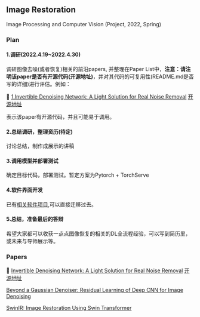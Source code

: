 Image Restoration
---
Image Processing and Computer Vision (Project, 2022, Spring)

### Plan
#### 1.调研(2022.4.19~2022.4.30)
调研图像去噪(或者恢复)相关的前沿papers,
并整理在Paper List中，**注意：请注明该paper是否有开源代码(开源地址)**，并对其代码的可复用性(README.md是否写的详细)进行评估。例如：

:star2: [1.Invertible Denoising Network: A Light Solution for Real Noise Removal](https://arxiv.org/abs/2104.10546)
[开源地址](https://github.com/Yang-Liu1082/InvDN)

表示该paper有开源代码，并且可能易于调用。

#### 2.总结调研，整理资历(待定)
讨论总结，制作成展示的讲稿

#### 3.调用模型并部署测试
确定目标代码，部署测试。暂定方案为Pytorch + TorchServe

#### 4.软件界面开发
已有[相关软件项目](http://rvm.qsclub.cn),可以直接迁移过去。

#### 5.总结，准备最后的答辩
希望大家都可以收获一点点图像恢复的相关的DL全流程经验，可以写到简历里，或未来与导师展示等。

### Papers

:star2: [Invertible Denoising Network: A Light Solution for Real Noise Removal](https://arxiv.org/abs/2104.10546)
[开源地址](https://github.com/Yang-Liu1082/InvDN)

[Beyond a Gaussian Denoiser: Residual Learning of Deep CNN for Image Denoising](https://arxiv.org/pdf/1608.03981.pdf)

[SwinIR: Image Restoration Using Swin Transformer](https://openaccess.thecvf.com/content/ICCV2021W/AIM/papers/Liang_SwinIR_Image_Restoration_Using_Swin_Transformer_ICCVW_2021_paper.pdf)


